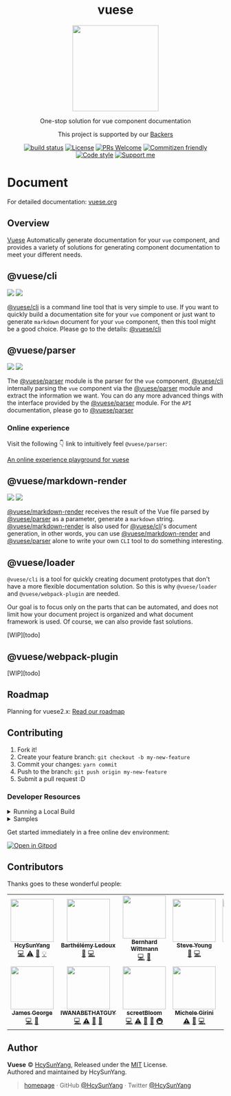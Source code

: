 <h1 align="center">vuese</h1>

<p align="center">
  <img width="200" src="https://user-images.githubusercontent.com/14146560/51301277-9712f100-1a69-11e9-8e3b-fec861c2f31c.png" />
</p>
<p align="center">One-stop solution for vue component documentation</p>
<p align="center">This project is supported by our <a href="./BACKERS.md">Backers</a></p>
<p align="center">
  <a href="https://github.com/vuese/vuese/actions"><img src="https://github.com/vuese/vuese/workflows/Node%20CI/badge.svg" alt="build status"/></a>
  <a href="https://github.com/vue-contrib/vuese/blob/monorepo/LICENSE"><img src="https://img.shields.io/github/license/vuese/vuese.svg" alt="License"/></a>
  <a href="https://github.com/vue-contrib/vuese/pull/new"><img src="https://img.shields.io/badge/PRs%20-welcome-brightgreen.svg" alt="PRs Welcome" /></a>
  <a href="http://commitizen.github.io/cz-cli/"><img src="https://img.shields.io/badge/commitizen-friendly-brightgreen.svg" alt="Commitizen friendly"/></a>
  <a href="https://github.com/prettier/prettier"><img src="https://img.shields.io/badge/code_style-prettier-ff69b4.svg" alt="Code style"/></a>
  <a href="https://www.patreon.com/HcySunYang"><img src="https://badgen.net/badge/support%20me/donate/ff00ff" alt="Support me"/></a>
</p>

# Document

For detailed documentation: [vuese.org](http://vuese.org)

## Overview

[Vuese](http://vuese.org) Automatically generate documentation for your `vue` component, and provides a variety of solutions for generating component documentation to meet your different needs.

## @vuese/cli

[![](https://img.shields.io/npm/v/@vuese/cli.svg)](https://www.npmjs.com/package/@vuese/cli)
[![](https://img.shields.io/npm/dm/@vuese/cli.svg)](https://www.npmjs.com/package/@vuese/cli)

[@vuese/cli](http://vuese.org/cli/) is a command line tool that is very simple to use. If you want to quickly build a documentation site for your `vue` component or just want to generate `markdown` document for your `vue` component, then this tool might be a good choice. Please go to the details: [@vuese/cli](http://vuese.org/cli/)

## @vuese/parser

[![](https://img.shields.io/npm/v/@vuese/parser.svg)](https://www.npmjs.com/package/@vuese/parser)
[![](https://img.shields.io/npm/dm/@vuese/parser.svg)](https://www.npmjs.com/package/@vuese/parser)

The [@vuese/parser](http://vuese.org/parser/) module is the parser for the `vue` component, [@vuese/cli](http://vuese.org/cli/) internally parsing the `vue` component via the [@vuese/parser](http://vuese.org/parser/) module and extract the information we want. You can do any more advanced things with the interface provided by the [@vuese/parser](http://vuese.org/parser/) module. For the `API` documentation, please go to [@vuese/parser](http://vuese.org/parser/)

### Online experience

Visit the following 👇 link to intuitively feel `@vuese/parser`:

[An online experience playground for vuese](https://vuese.github.io/vuese-explorer/)

## @vuese/markdown-render

[![](https://img.shields.io/npm/v/@vuese/markdown-render.svg)](https://www.npmjs.com/package/@vuese/markdown-render)
[![](https://img.shields.io/npm/dm/@vuese/markdown-render.svg)](https://www.npmjs.com/package/@vuese/markdown-render)

[@vuese/markdown-render](http://vuese.org/markdown-render/) receives the result of the Vue file parsed by [@vuese/parser](http://vuese.org/parser/) as a parameter, generate a `markdown` string. [@vuese/markdown-render](http://vuese.org/markdown-render/) is also used for [@vuese/cli](http://vuese.org/cli/)'s document generation, in other words, you can use [@vuese/markdown-render](http://vuese.org/markdown-render/) and [@vuese/parser](http://vuese.org/parser/) alone to write your own `CLI` tool to do something interesting.

## @vuese/loader

`@vuese/cli` is a tool for quickly creating document prototypes that don't have a more flexible documentation solution. So this is why `@vuese/loader` and `@vuese/webpack-plugin` are needed.

Our goal is to focus only on the parts that can be automated, and does not limit how your document project is organized and what document framework is used. Of course, we can also provide fast solutions.

[WIP][todo]

## @vuese/webpack-plugin

[WIP][todo]

## Roadmap

Planning for vuese2.x: [Read our roadmap](https://github.com/vuese/roadmap)

## Contributing

1. Fork it!
2. Create your feature branch: `git checkout -b my-new-feature`
3. Commit your changes: `yarn commit`
4. Push to the branch: `git push origin my-new-feature`
5. Submit a pull request :D

### Developer Resources

<details><summary>Running a Local Build</summary>
<p>

In root directory of your Vuese project:

1. Run `yarn run build`
2. Run `yarn link`

In project that you want to use the libraries:

1. If `@vuese/cli` is not yet installed, add it: `yarn add @vuese/cli`
2. Run `yarn link vuese-monorepo`
3. Navigate to `node_modules/.bin` and open `vuese.cmd` and `vuese`
4. Change any instance of `@vuese` to `vuese-monorepo\packages` in both files

To generate the documentation locally, run the vuese binary from `node_modules/.bin` :

1. Run `node_modules\.bin\vuese gen` (cmd)
   or
1. Run `node_modules/.bin/vuese gen` (powershell)

</p>
</details>

<details><summary>Samples</summary>
<p>

#### Component Notation

1. [Samples/Components Folder](/samples/components)
2. [Vuese Explorer](https://vuese.github.io/vuese-explorer/)

#### Component Documentation

1. [Samples/Docs Folder](/samples/docs)

</p>
</details>

Get started immediately in a free online dev environment:

[![Open in Gitpod](https://gitpod.io/button/open-in-gitpod.svg)](https://gitpod.io/#https://github.com/vuese/vuese)

## Contributors

Thanks goes to these wonderful people:

<!-- ALL-CONTRIBUTORS-LIST:START - Do not remove or modify this section -->
<!-- prettier-ignore-start -->
<!-- markdownlint-disable -->
<table>
  <tr>
    <td align="center"><a href="http://hcysun.me/homepage"><img src="https://avatars2.githubusercontent.com/u/14146560?v=4?s=100" width="100px;" alt=""/><br /><sub><b>HcySunYang</b></sub></a><br /><a href="https://github.com/vuese/vuese/commits?author=HcySunYang" title="Code">💻</a> <a href="https://github.com/vuese/vuese/commits?author=HcySunYang" title="Tests">⚠️</a> <a href="https://github.com/vuese/vuese/commits?author=HcySunYang" title="Documentation">📖</a> <a href="#example-HcySunYang" title="Examples">💡</a></td>
    <td align="center"><a href="https://github.com/elevatebart"><img src="https://avatars1.githubusercontent.com/u/5592465?v=4?s=100" width="100px;" alt=""/><br /><sub><b>Barthélémy Ledoux</b></sub></a><br /><a href="https://github.com/vuese/vuese/issues?q=author%3Aelevatebart" title="Bug reports">🐛</a> <a href="https://github.com/vuese/vuese/commits?author=elevatebart" title="Code">💻</a></td>
    <td align="center"><a href="http://bernhardwittmann.com"><img src="https://avatars1.githubusercontent.com/u/17594215?v=4?s=100" width="100px;" alt=""/><br /><sub><b>Bernhard Wittmann</b></sub></a><br /><a href="https://github.com/vuese/vuese/commits?author=BerniWittmann" title="Code">💻</a> <a href="#ideas-BerniWittmann" title="Ideas, Planning, & Feedback">🤔</a></td>
    <td align="center"><a href="https://buptsteve.github.io"><img src="https://avatars2.githubusercontent.com/u/11501493?v=4?s=100" width="100px;" alt=""/><br /><sub><b>Steve Young</b></sub></a><br /><a href="https://github.com/vuese/vuese/issues?q=author%3ABuptStEve" title="Bug reports">🐛</a> <a href="https://github.com/vuese/vuese/commits?author=BuptStEve" title="Code">💻</a></td>
    <td align="center"><a href="https://github.com/wulunyi"><img src="https://avatars3.githubusercontent.com/u/15170275?v=4?s=100" width="100px;" alt=""/><br /><sub><b>wulunyi</b></sub></a><br /><a href="https://github.com/vuese/vuese/commits?author=wulunyi" title="Code">💻</a></td>
    <td align="center"><a href="https://github.com/Estelle00"><img src="https://avatars2.githubusercontent.com/u/5432828?v=4?s=100" width="100px;" alt=""/><br /><sub><b>Estelle00</b></sub></a><br /><a href="https://github.com/vuese/vuese/commits?author=Estelle00" title="Code">💻</a></td>
    <td align="center"><a href="https://github.com/roxburghm"><img src="https://avatars2.githubusercontent.com/u/8364818?v=4?s=100" width="100px;" alt=""/><br /><sub><b>Matt Roxburgh</b></sub></a><br /><a href="https://github.com/vuese/vuese/issues?q=author%3Aroxburghm" title="Bug reports">🐛</a> <a href="https://github.com/vuese/vuese/commits?author=roxburghm" title="Code">💻</a></td>
  </tr>
  <tr>
    <td align="center"><a href="https://ghuser.io/jamesgeorge007"><img src="https://avatars2.githubusercontent.com/u/25279263?v=4?s=100" width="100px;" alt=""/><br /><sub><b>James George</b></sub></a><br /><a href="https://github.com/vuese/vuese/commits?author=jamesgeorge007" title="Code">💻</a> <a href="https://github.com/vuese/vuese/commits?author=jamesgeorge007" title="Documentation">📖</a></td>
    <td align="center"><a href="https://github.com/IWANABETHATGUY"><img src="https://avatars1.githubusercontent.com/u/17974631?v=4?s=100" width="100px;" alt=""/><br /><sub><b>IWANABETHATGUY</b></sub></a><br /><a href="https://github.com/vuese/vuese/commits?author=IWANABETHATGUY" title="Code">💻</a> <a href="https://github.com/vuese/vuese/commits?author=IWANABETHATGUY" title="Tests">⚠️</a> <a href="https://github.com/vuese/vuese/commits?author=IWANABETHATGUY" title="Documentation">📖</a> <a href="https://github.com/vuese/vuese/issues?q=author%3AIWANABETHATGUY" title="Bug reports">🐛</a></td>
    <td align="center"><a href="https://github.com/screetBloom"><img src="https://avatars1.githubusercontent.com/u/22092110?v=4?s=100" width="100px;" alt=""/><br /><sub><b>screetBloom</b></sub></a><br /><a href="https://github.com/vuese/vuese/commits?author=screetBloom" title="Code">💻</a> <a href="https://github.com/vuese/vuese/commits?author=screetBloom" title="Tests">⚠️</a> <a href="https://github.com/vuese/vuese/commits?author=screetBloom" title="Documentation">📖</a> <a href="https://github.com/vuese/vuese/issues?q=author%3AscreetBloom" title="Bug reports">🐛</a> <a href="#infra-screetBloom" title="Infrastructure (Hosting, Build-Tools, etc)">🚇</a></td>
    <td align="center"><a href="https://www.migitech.it"><img src="https://avatars.githubusercontent.com/u/13649775?v=4?s=100" width="100px;" alt=""/><br /><sub><b>Michele Girini</b></sub></a><br /><a href="https://github.com/vuese/vuese/commits?author=michelegirini" title="Tests">⚠️</a> <a href="https://github.com/vuese/vuese/issues?q=author%3Amichelegirini" title="Bug reports">🐛</a> <a href="https://github.com/vuese/vuese/commits?author=michelegirini" title="Code">💻</a></td>
  </tr>
</table>

<!-- markdownlint-restore -->
<!-- prettier-ignore-end -->

<!-- ALL-CONTRIBUTORS-LIST:END -->

## Author

**Vuese** © [HcySunYang](https://github.com/HcySunYang), Released under the [MIT](./LICENSE) License.<br>
Authored and maintained by HcySunYang.

> [homepage](http://hcysun.me/homepage/) · GitHub [@HcySunYang](https://github.com/HcySunYang) · Twitter [@HcySunYang](https://twitter.com/HcySunYang)
